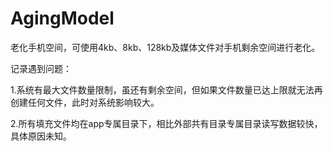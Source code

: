 # AgingModel
老化手机空间，可使用4kb、8kb、128kb及媒体文件对手机剩余空间进行老化。

记录遇到问题：

1.系统有最大文件数量限制，虽还有剩余空间，但如果文件数量已达上限就无法再创建任何文件，此时对系统影响较大。

2.所有填充文件均在app专属目录下，相比外部共有目录专属目录读写数据较快，具体原因未知。
